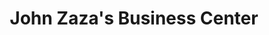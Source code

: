---
title: "John Zaza's Business Center"
url: /gbarnga/john-zazas-business-center/
shop: Eisenwaren
---